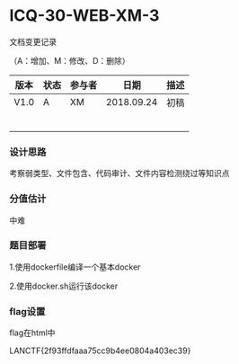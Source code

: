 # ICQ-30-WEB-XM-3





文档变更记录

（A：增加、M：修改、D：删除）

| 版本 | 状态 | 参与者 | 日期       | 描述 |
| ---- | ---- | ------ | ---------- | ---- |
| V1.0 | A    | XM     | 2018.09.24 | 初稿 |
|      |      |        |            |      |
|      |      |        |            |      |
|      |      |        |            |      |
|      |      |        |            |      |
|      |      |        |            |      |
|      |      |        |            |      |



### 设计思路

考察弱类型、文件包含、代码审计、文件内容检测绕过等知识点



### 分值估计

中难



### 题目部署

1.使用dockerfile编译一个基本docker

2.使用docker.sh运行该docker



### flag设置

flag在html中

LANCTF{2f93ffdfaaa75cc9b4ee0804a403ec39}
